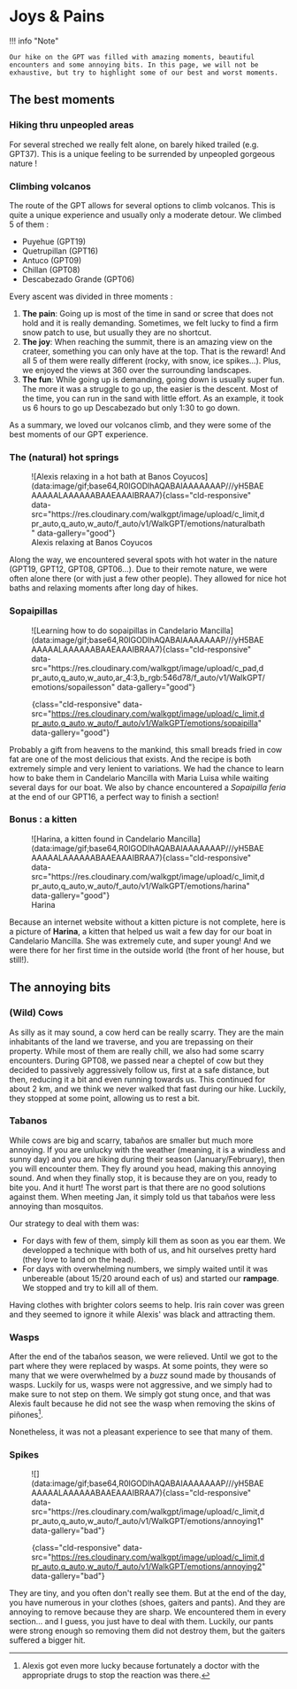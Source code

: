 # Joys & Pains

!!! info "Note"

    Our hike on the GPT was filled with amazing moments, beautiful encounters and some annoying bits. In this page, we will not be exhaustive, but try to highlight some of our best and worst moments.

## The best moments


### Hiking thru unpeopled areas

For several streched we really felt alone, on barely hiked trailed (e.g. GPT37). This is a unique feeling to be surrended by unpeopled gorgeous nature !


### Climbing volcanos

The route of the GPT allows for several options to climb volcanos. This is quite a unique experience and usually only a moderate detour. We climbed 5 of them :

* Puyehue (GPT19)
* Quetrupillan (GPT16)
* Antuco (GPT09)
* Chillan (GPT08)
* Descabezado Grande (GPT06)

Every ascent was divided in three moments :

1. __The pain__: Going up is  most of the time in sand or scree that does not hold and it is really demanding. Sometimes, we felt lucky to find a firm snow patch to use, but usually they are no shortcut.
1. __The joy__: When reaching the summit, there is an amazing view on the crateer, something you can only have at the top. That is the reward! And all 5 of them were really different (rocky, with snow, ice spikes...). Plus, we enjoyed the views at 360 over the surrounding landscapes.
2. __The fun__: While going up is demanding, going down is usually super fun. The more it was a struggle to go up, the easier is the descent. Most of the time, you can run in the sand with little effort. As an example, it took us 6 hours to go up Descabezado but only 1:30 to go down.

As a summary, we loved our volcanos climb, and they were some of the best moments of our GPT experience.

### The (natural) hot springs

<figure markdown>
  ![Alexis relaxing in a hot bath at Banos Coyucos](data:image/gif;base64,R0lGODlhAQABAIAAAAAAAP///yH5BAEAAAAALAAAAAABAAEAAAIBRAA7){class="cld-responsive" data-src="https://res.cloudinary.com/walkgpt/image/upload/c_limit,dpr_auto,q_auto,w_auto/f_auto/v1/WalkGPT/emotions/naturalbath" data-gallery="good"}
    <figcaption>Alexis relaxing at Banos Coyucos</figcaption>
</figure>

Along the way, we encountered several spots with hot water in the nature (GPT19, GPT12, GPT08, GPT06...). Due to their remote nature, we were often alone there (or with just a few other people). They allowed for nice hot baths and relaxing moments after long day of hikes.

### Sopaipillas

<figure class="two-image-figure" markdown>
  ![Learning how to do sopaipillas in Candelario Mancilla](data:image/gif;base64,R0lGODlhAQABAIAAAAAAAP///yH5BAEAAAAALAAAAAABAAEAAAIBRAA7){class="cld-responsive" data-src="https://res.cloudinary.com/walkgpt/image/upload/c_pad,dpr_auto,q_auto,w_auto,ar_4:3,b_rgb:546d78/f_auto/v1/WalkGPT/emotions/sopailesson" data-gallery="good"}

  ![A welcome sign annoucing a Sopaipilla Feria](data:image/gif;base64,R0lGODlhAQABAIAAAAAAAP///yH5BAEAAAAALAAAAAABAAEAAAIBRAA7){class="cld-responsive" data-src="https://res.cloudinary.com/walkgpt/image/upload/c_limit,dpr_auto,q_auto,w_auto/f_auto/v1/WalkGPT/emotions/sopaipilla" data-gallery="good"}
</figure>

Probably a gift from heavens to the mankind, this small breads fried in cow fat are one of the most delicious that exists. And the recipe is both extremely simple and very lenient to variations. We had the chance to learn how to bake them in Candelario Mancilla with Maria Luisa while waiting several days for our boat. We also by chance encountered a _Sopaipilla feria_ at the end of our GPT16, a perfect way to finish a section!

### Bonus : a kitten

<figure markdown>
  ![Harina, a kitten found in Candelario Mancilla](data:image/gif;base64,R0lGODlhAQABAIAAAAAAAP///yH5BAEAAAAALAAAAAABAAEAAAIBRAA7){class="cld-responsive" data-src="https://res.cloudinary.com/walkgpt/image/upload/c_limit,dpr_auto,q_auto,w_auto/f_auto/v1/WalkGPT/emotions/harina" data-gallery="good"}
  <figcaption>Harina</figcaption>
</figure>

Because an internet website without a kitten picture is not complete, here is a picture of __Harina__, a kitten that helped us wait a few day for our boat in Candelario Mancilla. She was extremely cute, and super young! And we were there for her first time in the outside world (the front of her house, but still!).

## The annoying bits

### (Wild) Cows

As silly as it may sound, a cow herd can be really scarry. They are the main inhabitants of the land we traverse, and you are trepassing on their property. While most of them are really chill, we also had some scarry encounters. During GPT08, we passed near a cheptel of cow but they decided to passively aggressively follow us, first at a safe distance, but then, reducing it a bit and even running towards us. This continued for about 2 km, and we think we never walked that fast during our hike. Luckily, they stopped at some point, allowing us to rest a bit.

### Tabanos

While cows are big and scarry, tabaños are smaller but much more annoying. If you are unlucky with the weather (meaning, it is a windless and sunny day) and you are hiking during their season (January/February), then you will encounter them. They fly around you head, making this annoying sound. And when they finally stop, it is because they are on you, ready to bite you. And it hurt! The worst part is that there are no good solutions against them. When meeting Jan, it simply told us that tabaños were less annoying than mosquitos.

Our strategy to deal with them was:

- For days with few of them, simply kill them as soon as you ear them. We developped a technique with both of us, and hit ourselves pretty hard (they love to land on the head).
- For days with overwhelming numbers, we simply waited until it was unbereable (about 15/20 around each of us) and started our __rampage__. We stopped and try to kill all of them.

Having clothes with brighter colors seems to help. Iris rain cover was green and they seemed to ignore it while Alexis' was black and attracting them.

### Wasps

After the end of the tabaños season, we were relieved. Until we got to the part where they were replaced by wasps. At some points, they were so many that we were overwhelmed by a _buzz_ sound made by thousands of wasps. Luckily for us, wasps were not aggressive, and we simply had to make sure to not step on them. We simply got stung once, and that was Alexis fault because he did not see the wasp when removing the skins of piñones[^1].

Nonetheless, it was not a pleasant experience to see that many of them.

### Spikes

<figure class="two-image-figure" markdown>
  ![](data:image/gif;base64,R0lGODlhAQABAIAAAAAAAP///yH5BAEAAAAALAAAAAABAAEAAAIBRAA7){class="cld-responsive" data-src="https://res.cloudinary.com/walkgpt/image/upload/c_limit,dpr_auto,q_auto,w_auto/f_auto/v1/WalkGPT/emotions/annoying1" data-gallery="bad"}

  ![](data:image/gif;base64,R0lGODlhAQABAIAAAAAAAP///yH5BAEAAAAALAAAAAABAAEAAAIBRAA7){class="cld-responsive" data-src="https://res.cloudinary.com/walkgpt/image/upload/c_limit,dpr_auto,q_auto,w_auto/f_auto/v1/WalkGPT/emotions/annoying2" data-gallery="bad"}
</figure>

They are tiny, and you often don't really see them. But at the end of the day, you have numerous in your clothes (shoes, gaiters and pants). And they are annoying to remove because they are sharp. We encountered them in every section... and I guess, you just have to deal with them. Luckily, our pants were strong enough so removing them did not destroy them, but the gaiters suffered a bigger hit.


[^1]: Alexis got even more lucky because fortunately a doctor with the appropriate drugs to stop the reaction was there.
